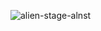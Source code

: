 ![alien-stage-alnst](https://github.com/user-attachments/assets/83a0e04c-b329-4dee-80b2-e0169eab339f)

